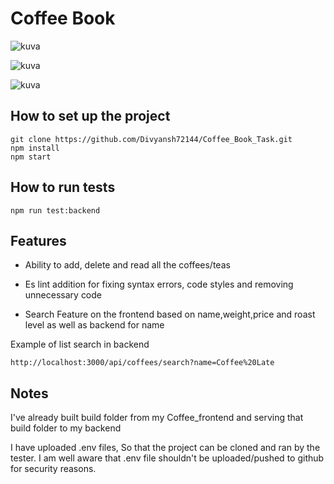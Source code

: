 # Coffee Book

![kuva](https://github.com/Divyansh72144/Coffee_Book_Task/assets/91049526/b0627f26-61fe-4864-9c4c-3938226bbba5)

![kuva](https://github.com/Divyansh72144/Coffee_Book_Task/assets/91049526/210df1ef-f0ec-4c3e-866f-93bc4aa22e77)

![kuva](https://github.com/Divyansh72144/Coffee_Book_Task/assets/91049526/0a72bc2e-1624-41d5-9507-692a20cbe81b)



## How to set up the project

    git clone https://github.com/Divyansh72144/Coffee_Book_Task.git
    npm install
    npm start

## How to run tests

    npm run test:backend

## Features

- Ability to add, delete and read all the coffees/teas

- Es lint addition for fixing syntax errors, code styles and removing unnecessary code

* Search Feature on the frontend based on name,weight,price and roast level as well as backend for name

Example of list search in backend

    http://localhost:3000/api/coffees/search?name=Coffee%20Late

## Notes

I've already built build folder from my Coffee_frontend and serving that build folder to my backend

I have uploaded .env files, So that the project can be cloned and ran by the tester. I am well aware that .env file shouldn't be uploaded/pushed to github for security reasons.
